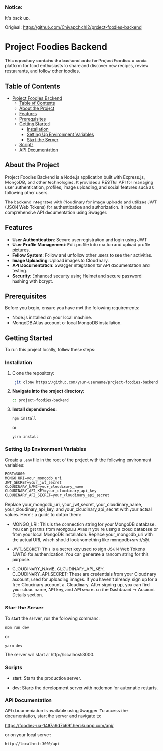 ### Notice: 
It's back up. 

Original: https://github.com/Chivapchichi2/project-foodies-backend

# Project Foodies Backend

This repository contains the backend code for Project Foodies, a social platform for food enthusiasts to share and discover new recipes, review restaurants, and follow other foodies.

## Table of Contents

- [Project Foodies Backend](#project-foodies-backend)
    - [Table of Contents](#table-of-contents)
    - [About the Project](#about-the-project)
    - [Features](#features)
    - [Prerequisites](#prerequisites)
    - [Getting Started](#getting-started)
        - [Installation](#installation)
        - [Setting Up Environment Variables](#setting-up-environment-variables)
        - [Start the Server](#start-the-server)
    - [Scripts](#scripts)
    - [API Documentation](#api-documentation)

## About the Project

Project Foodies Backend is a Node.js application built with Express.js, MongoDB, and other technologies. It provides a RESTful API for managing user authentication, profiles, image uploading, and social features such as following other users.

The backend integrates with Cloudinary for image uploads and utilizes JWT (JSON Web Tokens) for authentication and authorization. It includes comprehensive API documentation using Swagger.

## Features

- **User Authentication**: Secure user registration and login using JWT.
- **User Profile Management**: Edit profile information and upload profile pictures.
- **Follow System**: Follow and unfollow other users to see their activities.
- **Image Uploading**: Upload images to Cloudinary.
- **API Documentation**: Swagger integration for API documentation and testing.
- **Security**: Enhanced security using Helmet and secure password hashing with bcrypt.

## Prerequisites

Before you begin, ensure you have met the following requirements:

- Node.js installed on your local machine.
- MongoDB Atlas account or local MongoDB installation.

## Getting Started

To run this project locally, follow these steps:

### Installation

1. Clone the repository:

   ```bash
    git clone https://github.com/your-username/project-foodies-backend.git
    ```

2. **Navigate into the project directory:**

    ```bash
    cd project-foodies-backend
    ```

3. **Install dependencies:**

    ```bash
    npm install
    ```

   or

    ```bash
    yarn install
    ```

### Setting Up Environment Variables

Create a `.env` file in the root of the project with the following environment variables:

```plaintext
PORT=3000
MONGO_URI=your_mongodb_uri
JWT_SECRET=your_jwt_secret
CLOUDINARY_NAME=your_cloudinary_name
CLOUDINARY_API_KEY=your_cloudinary_api_key
CLOUDINARY_API_SECRET=your_cloudinary_api_secret
```
Replace your_mongodb_uri, your_jwt_secret, your_cloudinary_name, your_cloudinary_api_key, and your_cloudinary_api_secret with your actual values. Here's a guide to obtain them:

- MONGO_URI: This is the connection string for your MongoDB database. You can get this from MongoDB Atlas if you're 
using a cloud database or from your local MongoDB installation. Replace your_mongodb_uri with the actual URI, which should look something like mongodb+srv://<username>:<password>@<cluster-url>/<database-name>.


- JWT_SECRET: This is a secret key used to sign JSON Web Tokens (JWTs) for authentication. You can generate a random 
string for this purpose.


- CLOUDINARY_NAME, CLOUDINARY_API_KEY, CLOUDINARY_API_SECRET: These are credentials from your Cloudinary account, 
used for uploading images. If you haven't already, sign up for a free Cloudinary account at Cloudinary. After signing up, you can find your cloud name, API key, and API secret on the Dashboard -> Account Details section.

### Start the Server

To start the server, run the following command:

```bash
npm run dev
```
or

```bash
yarn dev
```
The server will start at http://localhost:3000.

### Scripts
- start: Starts the production server.

- dev: Starts the development server with nodemon for automatic restarts.

  
### API Documentation
  API documentation is available using Swagger. To access the documentation, start the server and navigate to:

https://foodies-ua-1497a9d7b69f.herokuapp.com/api/

or on your local server:

```bash
http://localhost:3000/api
```

